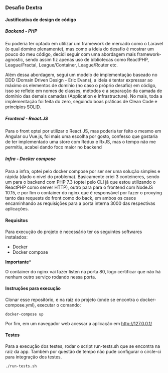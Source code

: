 ### Desafio Dextra

#### Justificativa de design de código

##### Backend - PHP
Eu poderia ter optado em utilizar um framework de mercado como o Laravel (o qual domino plenamente), mas como a ideia do 
desafio é mostrar um pouco do meu código, decidi seguir com uma abordagem mais framework-agnostic, sendo assim fiz apenas uso de
bibliotecas como ReactPHP, League/Fractal, League/Container, League/Router etc.

Além dessa abordagem, segui um modelo de implementação baseado no DDD (Domain Driven Design - Eric Evans), a ideia
é tentar expressar ao máximo os elementos de domínio (no caso o próprio desafio) em código, isso se reflete em nomes de 
classes, métodos e a separação da camada de domínio das demais camadas (Application e Infrastructure).
No mais, toda a implementação foi feita do zero, seguindo boas práticas de Clean Code e princípios SOLID.


##### Frontend - React.JS
Para o front optei por utilizar o React.JS, mas poderia ter feito o mesmo em Angular ou Vue.js, foi mais uma escolha por gosto,
confesso que gostaria de ter implementado uma store com Redux e RxJS, mas o tempo não me permitiu, acabei dando foco maior no backend


##### Infra - Docker compose

Para a infra, optei pelo docker compose por ser ser uma solução simples e rápida (dado o nível do problema). Basicamente
criei 3 conteineres, sendo um para o backend com PHP 7.3 (optei pelo CLI já que estou utilizando o ReactPHP como server HTTP), 
outro para para o frontend com NodeJS 10.15, e por fim o container do nginx que é responsável por fazer o proxying tanto
das requests do front como do back, em ambos os casos encaminhando as requisições para a porta interna 3000 das 
respectivas aplicações.

#### Requisitos

Para execução do projeto é necessário ter os seguintes softwares instalados:

 - Docker
 - Docker compose
 
 **Importante*** 
 
 O container do nginx vai fazer listen na porta 80, logo certificar que não há nenhum outro serviço rodando nessa porta.
 
#### Instruções para execução
 
Clonar esse repositório, e na raiz do projeto (onde se encontra o docker-compose.yml), executar o comando:
 
```
docker-compose up
```

Por fim, em um navegador web acessar a aplicação em http://127.0.0.1/

#### Testes

Para a execução dos testes, rodar o script run-tests.sh que se encontra na raiz da app.
Também por questão de tempo não pude configurar o circle-ci para integração dos testes.

```
./run-tests.sh
```
